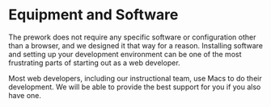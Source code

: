 # Equipment and Software

The prework does not require any specific software or configuration other than a browser, and we designed it that way for a reason. Installing software and setting up your development environment can be one of the most frustrating parts of starting out as a web developer.

Most web developers, including our instructional team, use Macs to do their development. We will be able to provide the best support for you if you also have one.
